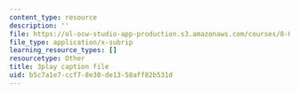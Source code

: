 ```yaml
---
content_type: resource
description: ''
file: https://ol-ocw-studio-app-production.s3.amazonaws.com/courses/8-01sc-classical-mechanics-fall-2016/b5c7a1e7ccf78e30de1358aff82b531d_IWD-Aue6aIk.srt
file_type: application/x-subrip
learning_resource_types: []
resourcetype: Other
title: 3play caption file
uid: b5c7a1e7-ccf7-8e30-de13-58aff82b531d
---
```


